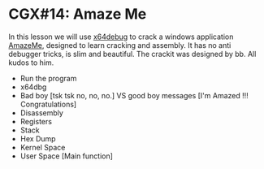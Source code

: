 # CGX#14: Amaze Me

In this lesson we will use [x64debug](https://x64dbg.com/)
to crack a windows application [AmazeMe](https://www.wechall.net/download/30/amazeme_exe),
designed to learn cracking and assembly.
It has no anti debugger tricks, is slim and beautiful.
The crackit was designed by bb. All kudos to him.
 
 - Run the program
 - x64dbg
 - Bad boy [tsk tsk no, no, no.] VS good boy messages [I'm Amazed !!! Congratulations]
 - Disassembly
 - Registers
 - Stack
 - Hex Dump
 - Kernel Space
 - User Space [Main function]
